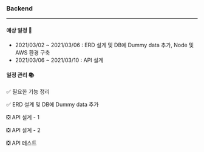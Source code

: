 ### Backend

---

#### 예상 일정 :calendar:

- 2021/03/02 ~ 2021/03/06 : ERD 설게 및 DB에 Dummy data 추가, Node 및 AWS 환경 구축
- 2021/03/06 ~ 2021/03/10 : API 설계

#### 일정 관리 :books:

:white_check_mark: 필요한 기능 정리

:white_check_mark: ERD 설계 및 DB에 Dummy data 추가

:negative_squared_cross_mark: API 설계 - 1

:negative_squared_cross_mark: API 설계 - 2

:negative_squared_cross_mark: API 테스트
